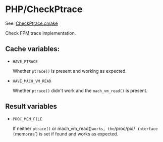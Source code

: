 # PHP/CheckPtrace

See: [CheckPtrace.cmake](https://github.com/petk/php-build-system/tree/master/cmake/cmake/modules/PHP/CheckPtrace.cmake)

Check FPM trace implementation.

## Cache variables:

* `HAVE_PTRACE`

  Whether `ptrace()` is present and working as expected.

* `HAVE_MACH_VM_READ`

  Whether `ptrace()` didn't work and the `mach_vm_read()` is present.

## Result variables

* `PROC_MEM_FILE`

  If neither `ptrace()` or mach_vm_read()` works, the `/proc/pid/<file>`
  interface (`mem` or `as`) is set if found and works as expected.
